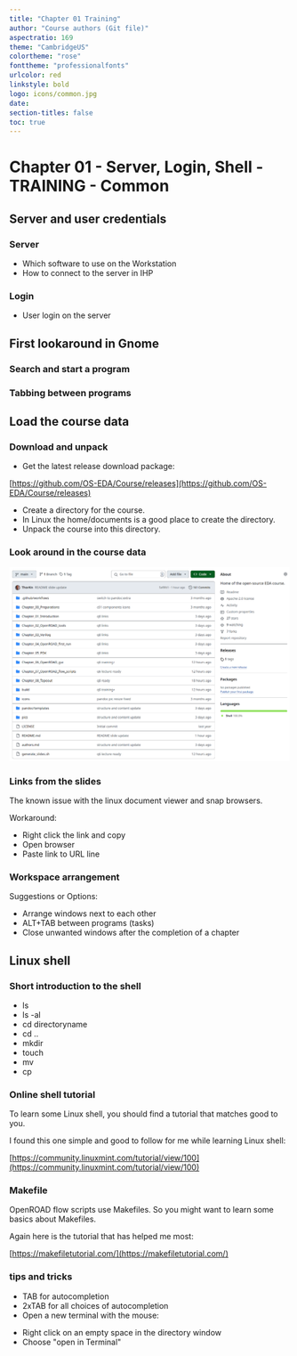 ```yaml
---
title: "Chapter 01 Training"
author: "Course authors (Git file)"
aspectratio: 169
theme: "CambridgeUS"
colortheme: "rose"
fonttheme: "professionalfonts"
urlcolor: red
linkstyle: bold
logo: icons/common.jpg
date:
section-titles: false
toc: true
---
```


# Chapter 01 - Server, Login, Shell - TRAINING - Common

## Server and user credentials

### Server 
* Which software to use on the Workstation
* How to connect to the server in IHP

### Login
* User login on the server

## First lookaround in Gnome

### Search and start a program

### Tabbing between programs

## Load the course data

### Download and unpack

- Get the latest release download package:

[https://github.com/OS-EDA/Course/releases](https://github.com/OS-EDA/Course/releases)

- Create a directory for the course.
- In Linux the home/documents is a good place to create the directory.
- Unpack the course into this directory.

### Look around in the course data

![Course directory structure](pics_lecture/coursed_repo_structure.png)

### Links from the slides

The known issue with the linux document viewer and snap browsers.

Workaround:

* Right click the link and copy
* Open browser
* Paste link to URL line

### Workspace arrangement

Suggestions or Options:
* Arrange windows next to each other
* ALT+TAB between programs (tasks)
* Close unwanted windows after the completion of a chapter

## Linux shell

### Short introduction to the shell

- ls
- ls -al
- cd directoryname
- cd ..
- mkdir
- touch
- mv
- cp

### Online shell tutorial

To learn some Linux shell, you should find a tutorial that matches good to you. 

I found this one simple and good to follow for me while learning Linux shell:

[https://community.linuxmint.com/tutorial/view/100](https://community.linuxmint.com/tutorial/view/100)

### Makefile

OpenROAD flow scripts use Makefiles. So you might want to learn some basics about Makefiles.

Again here is the tutorial that has helped me most:

[https://makefiletutorial.com/](https://makefiletutorial.com/)

### tips and tricks

- TAB for autocompletion
- 2xTAB for all choices of autocompletion
- Open a new terminal with the mouse:
 * Right click on an empty space in the directory window
 * Choose "open in Terminal"
